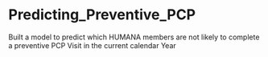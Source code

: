 # Predicting_Preventive_PCP
Built a model to predict which HUMANA members are not likely to complete a preventive PCP Visit in the current calendar Year 
